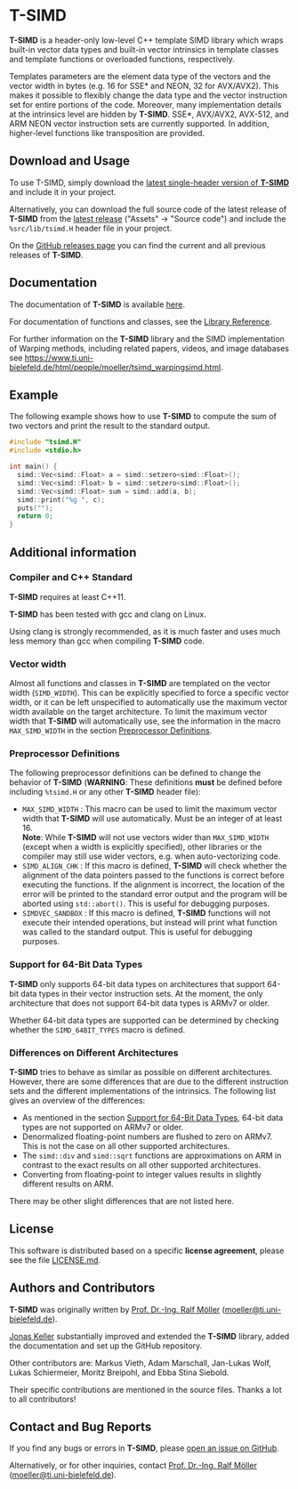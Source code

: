 # T-SIMD

**T-SIMD** is a header-only low-level C++ template SIMD library which wraps built-in vector data types and built-in vector intrinsics in template classes and template functions or overloaded functions, respectively.

Templates parameters are the element data type of the vectors and the vector width in bytes (e.g. 16 for SSE* and NEON, 32 for AVX/AVX2). This makes it possible to flexibly change the data type and the vector instruction set for entire portions of the code. Moreover, many implementation details at the intrinsics level are hidden by **T-SIMD**. SSE*, AVX/AVX2, AVX-512, and ARM NEON vector instruction sets are currently supported. In addition, higher-level functions like transposition are provided.

## Download and Usage

To use T-SIMD, simply download the [latest single-header version of **T-SIMD**](https://github.com/ti-uni-bielefeld/T-SIMD/releases/latest/download/tsimd.H) and include it in your project.

Alternatively, you can download the full source code of the latest release of **T-SIMD** from the [latest release](https://github.com/ti-uni-bielefeld/T-SIMD/releases/latest) ("Assets" -> "Source code") and include the `%src/lib/tsimd.H` header file in your project.

On the [GitHub releases page](https://github.com/ti-uni-bielefeld/T-SIMD/releases) you can find the current and all previous releases of **T-SIMD**.

## Documentation

The documentation of **T-SIMD** is available [here](https://ti-uni-bielefeld.github.io/T-SIMD/).

For documentation of functions and classes, see the [Library Reference](https://ti-uni-bielefeld.github.io/T-SIMD/topics.html).

For further information on the **T-SIMD** library and the SIMD implementation of Warping methods, including related papers, videos, and image databases see https://www.ti.uni-bielefeld.de/html/people/moeller/tsimd_warpingsimd.html.

## Example

The following example shows how to use **T-SIMD** to compute the sum of two vectors
and print the result to the standard output.

```cpp
#include "tsimd.H"
#include <stdio.h>

int main() {
  simd::Vec<simd::Float> a = simd::setzero<simd::Float>();
  simd::Vec<simd::Float> b = simd::setzero<simd::Float>();
  simd::Vec<simd::Float> sum = simd::add(a, b);
  simd::print("%g ", c);
  puts("");
  return 0;
}
```

## Additional information

### Compiler and C++ Standard

**T-SIMD** requires at least C++11.

**T-SIMD** has been tested with gcc and clang on Linux.

Using clang is strongly recommended, as it is much faster and uses much less memory than gcc when compiling **T-SIMD** code.

### Vector width

Almost all functions and classes in **T-SIMD** are templated on the vector width (`SIMD_WIDTH`). This can be explicitly specified to force a specific vector width, or it can be left unspecified to automatically use the maximum vector width available on the target architecture.
To limit the maximum vector width that **T-SIMD** will automatically use, see the information in the macro `MAX_SIMD_WIDTH` in the section [Preprocessor Definitions](#preprocessor-definitions).

### Preprocessor Definitions

The following preprocessor definitions can be defined to change the behavior of **T-SIMD** (**WARNING**: These definitions **must** be defined before including `%tsimd.H` or any other **T-SIMD** header file):

- `MAX_SIMD_WIDTH` : This macro can be used to limit the maximum vector width that **T-SIMD** will use automatically. Must be an integer of at least 16.<br>
**Note**: While **T-SIMD** will not use vectors wider than `MAX_SIMD_WIDTH` (except when a width is explicitly specified), other libraries or the compiler may still use wider vectors, e.g. when auto-vectorizing code.
- `SIMD_ALIGN_CHK` : If this macro is defined, **T-SIMD** will check whether the alignment of the data pointers passed to the functions is correct before executing the functions. If the alignment is incorrect, the location of the error will be printed to the standard error output and the program will be aborted using `std::abort()`. This is useful for debugging purposes.
- `SIMDVEC_SANDBOX` : If this macro is defined, **T-SIMD** functions will not execute their intended operations, but instead will print what function was called to the standard output. This is useful for debugging purposes.

### Support for 64-Bit Data Types

**T-SIMD** only supports 64-bit data types on architectures that support 64-bit data types in their vector instruction sets. At the moment, the only architecture that does not support 64-bit data types is ARMv7 or older. 

Whether 64-bit data types are supported can be determined by checking whether the `SIMD_64BIT_TYPES` macro is defined.

### Differences on Different Architectures

**T-SIMD** tries to behave as similar as possible on different architectures. However, there are some differences that are due to the different instruction sets and the different implementations of the intrinsics. The following list gives an overview of the differences:

- As mentioned in the section [Support for 64-Bit Data Types](#support-for-64-bit-data-types), 64-bit data types are not supported on ARMv7 or older.
- Denormalized floating-point numbers are flushed to zero on ARMv7. This is not the case on all other supported architectures.
- The `simd::div` and `simd::sqrt` functions are approximations on ARM in contrast to the exact results on all other supported architectures.
- Converting from floating-point to integer values results in slightly different results on ARM.

There may be other slight differences that are not listed here.

## License

This software is distributed based on a specific **license agreement**, please see the file [LICENSE.md](LICENSE.md).

## Authors and Contributors

**T-SIMD** was originally written by [Prof. Dr.-Ing. Ralf Möller](http://www.ti.uni-bielefeld.de/html/people/moeller/) (moeller@ti.uni-bielefeld.de).

[Jonas Keller](https://github.com/jonicho) substantially improved and extended the **T-SIMD** library, added the documentation and set up the GitHub repository.

Other contributors are: Markus Vieth, Adam Marschall, Jan-Lukas Wolf, Lukas Schiermeier, Moritz Breipohl, and Ebba Stina Siebold.

Their specific contributions are mentioned in the source files. Thanks a lot to all contributors!

## Contact and Bug Reports

If you find any bugs or errors in **T-SIMD**, please [open an issue on GitHub](https://github.com/ti-uni-bielefeld/T-SIMD/issues).

Alternatively, or for other inquiries, contact [Prof. Dr.-Ing. Ralf Möller](http://www.ti.uni-bielefeld.de/html/people/moeller/) (moeller@ti.uni-bielefeld.de).
